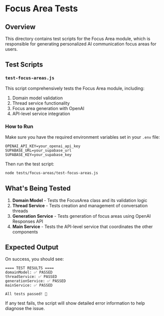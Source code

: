 # Focus Area Tests

## Overview

This directory contains test scripts for the Focus Area module, which is responsible for generating personalized AI communication focus areas for users.

## Test Scripts

### `test-focus-areas.js`

This script comprehensively tests the Focus Area module, including:

1. Domain model validation
2. Thread service functionality
3. Focus area generation with OpenAI
4. API-level service integration

### How to Run

Make sure you have the required environment variables set in your `.env` file:

```
OPENAI_API_KEY=your_openai_api_key
SUPABASE_URL=your_supabase_url
SUPABASE_KEY=your_supabase_key
```

Then run the test script:

```bash
node tests/focus-areas/test-focus-areas.js
```

## What's Being Tested

1. **Domain Model** - Tests the FocusArea class and its validation logic
2. **Thread Service** - Tests creation and management of conversation threads
3. **Generation Service** - Tests generation of focus areas using OpenAI Responses API
4. **Main Service** - Tests the API-level service that coordinates the other components

## Expected Output

On success, you should see:

```
==== TEST RESULTS ====
domainModel: ✅ PASSED
threadService: ✅ PASSED
generationService: ✅ PASSED
mainService: ✅ PASSED

All tests passed! 🎉
```

If any test fails, the script will show detailed error information to help diagnose the issue. 